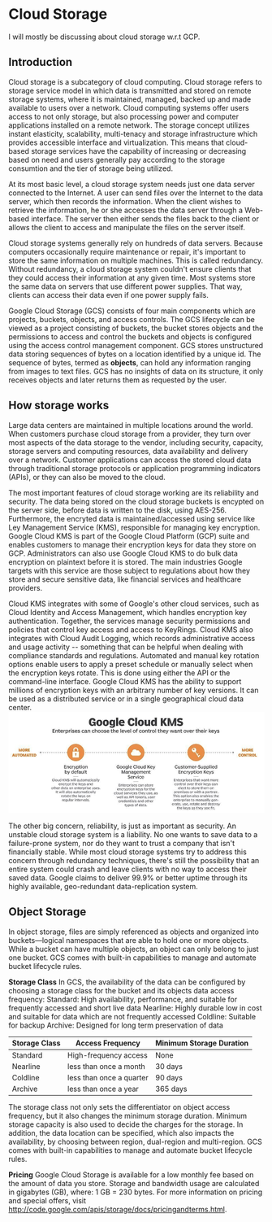 # Cloud Storage
I will mostly be discussing about cloud storage w.r.t GCP.

## Introduction
Cloud storage is a subcategory of cloud computing. Cloud storage refers to storage service model in which data is transmitted and stored on remote storage systems, where it is maintained, managed, backed up and made available to users over a network. Cloud computing systems offer users access to not only storage, but also processing power and computer applications installed on a remote network. The storage concept utilizes instant elasticity, scalability, multi-tenacy and storage infrastructure which provides accessible interface and virtualization. This means that cloud-based storage services have the capability of increasing or decreasing based on need and users generally pay according to the storage consumtion and the tier of storage being utilized.

At its most basic level, a cloud storage system needs just one data server connected to the Internet. A user can send files over the Internet to the data server, which then records the information. When the client wishes to retrieve the information, he or she accesses the data server through a Web-based interface. The server then either sends the files back to the client or allows the client to access and manipulate the files on the server itself.

Cloud storage systems generally rely on hundreds of data servers. Because computers occasionally require maintenance or repair, it's important to store the same information on multiple machines. This is called redundancy. Without redundancy, a cloud storage system couldn't ensure clients that they could access their information at any given time. Most systems store the same data on servers that use different power supplies. That way, clients can access their data even if one power supply fails.

Google Cloud Storage (GCS) consists of four main components which are projects, buckets, objects, and access controls. The GCS lifecycle can be viewed as a project consisting of buckets, the bucket stores objects and the permissions to access and control the buckets and objects is configured using the access control management component. GCS stores unstructured data storing sequences of bytes on a location identified by a unique id. The sequence of bytes, termed as **objects**, can hold any information ranging from images to text files. GCS has no insights of data on its structure, it only receives objects and later returns them as requested by the user. 

## How storage works
Large data centers are maintained in multiple locations around the world. When customers purchase cloud storage from a provider, they turn over most aspects of the data storage to the vendor, including security, capacity, storage servers and computing resources, data availability and delivery over a network. Customer applications can access the stored cloud data through traditional storage protocols or application programming indicators (APIs), or they can also be moved to the cloud.

The most important features of cloud storage working are its reliability and security. The data being stored on the cloud storage buckets is encypted on the server side, before data is written to the disk, using AES-256. Furthermore, the encryted data is maintained/accessed using service like Ley Management Service (KMS), responsible for managing key encryption. Google Cloud KMS is part of the Google Cloud Platform (GCP) suite and enables customers to manage their encryption keys for data they store on GCP. Administrators can also use Google Cloud KMS to do bulk data encryption on plaintext before it is stored. The main industries Google targets with this service are those subject to regulations about how they store and secure sensitive data, like financial services and healthcare providers. 

Cloud KMS integrates with some of Google's other cloud services, such as Cloud Identity and Access Management, which handles encryption key authentication. Together, the services manage security permissions and policies that control key access and access to KeyRings. Cloud KMS also integrates with Cloud Audit Logging, which records administrative access and usage activity -- something that can be helpful when dealing with compliance standards and regulations. Automated and manual key rotation options enable users to apply a preset schedule or manually select when the encryption keys rotate. This is done using either the API or the command-line interface. Google Cloud KMS has the ability to support millions of encryption keys with an arbitrary number of key versions. It can be used as a distributed service or in a single geographical cloud data center.
![KMS Control level](https://github.com/TheJacksonLaboratory/cloud-computing-for-genomics/blob/gh-pages/fig/GCP_KMS.png)

The other big concern, reliability, is just as important as security. An unstable cloud storage system is a liability. No one wants to save data to a failure-prone system, nor do they want to trust a company that isn't financially stable. While most cloud storage systems try to address this concern through redundancy techniques, there's still the possibility that an entire system could crash and leave clients with no way to access their saved data. Google claims to deliver 99.9% or better uptime through its highly available, geo-redundant data-replication system.

## Object Storage
In object storage, files are simply referenced as objects and organized into buckets—logical namespaces that are able to hold one or more objects. While a bucket can have multiple objects, an object can only belong to just one bucket. GCS comes with built-in capabilities to manage and automate bucket lifecycle rules.

**Storage Class**
In GCS, the availability of the data can be configured by choosing a storage class for the bucket and its objects data access frequency:
Standard: High availability, performance, and suitable for frequently accessed and short live data
Nearline: Highly durable low in cost and suitable for data which are not frequently accessed
Coldline: Suitable for backup 
Archive: Designed for long term preservation of data

|Storage Class   |Access Frequency          |Minimum Storage Duration   |
|----------------|--------------------------|---------------------------|
| Standard       | High-frequency access    | None                      |   
| Nearline       | less than once a month   | 30 days                   |   
| Coldline       | less than once a quarter | 90 days                   |
| Archive        | less than once a year    | 365 days                  |

The storage class not only sets the differentiator on object access frequency, but it also changes the minimum storage duration. Minimum storage capacity is also used to decide the charges for the storage. In addition, the data location can be specified, which also impacts the availability, by choosing between region, dual-region and multi-region. GCS comes with built-in capabilities to manage and automate bucket lifecycle rules.

**Pricing**
Google Cloud Storage is available for a low monthly fee based on the amount of data you store. Storage and bandwidth usage are calculated in gigabytes (GB), where: 1 GB = 230 bytes. For more information on pricing and special offers, visit http://code.google.com/apis/storage/docs/pricingandterms.html. 
